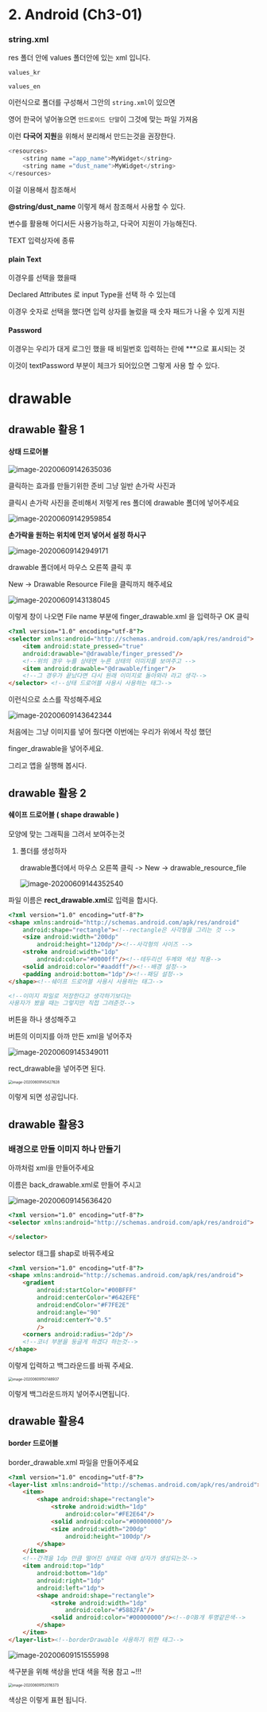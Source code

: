 # 2. Android (Ch3-01)

###  string.xml

res 폴더 안에 values 폴더안에 있는 xml 입니다.

`values_kr`

`values_en` 

이런식으로 폴더를 구성해서 그안의 `string.xml`이 있으면

영어 한국어 넣어놓으면 `안드로이드 단말`이 그것에 맞는 파일 가져옴

이런 **다국어 지원**을 위해서 분리해서 만드는것을 권장한다.



```java
<resources>
    <string name ="app_name">MyWidget</string>
    <string name ="dust_name">MyWidget</string>
</resources>
```

이걸 이용해서 참조해서

**@string/dust_name** 이렇게 해서 참조해서 사용할 수 있다.

변수를 활용해 어디서든 사용가능하고, 다국어 지원이 가능해진다. 



TEXT 입력상자에 종류 

#### plain Text 

 이경우를 선택을 했을때  

Declared Attributes 로 input Type을 선택 하 수 있는데 

이경우 숫자로 선택을 했다면 입력 상자를 눌렀을 때 숫자 패드가 나올 수 있게 지원



#### Password

이경우는 우리가 대게 로그인 했을 때 비밀번호 입력하는 란에 ***으로 표시되는 것

이것이 textPassword 부분이 체크가 되어있으면 그렇게 사용 할 수 있다.



# drawable

## drawable 활용 1

#### 상태 드로어블

![image-20200609142635036](2.%20Android%20(Ch3-01).assets/image-20200609142635036.png)

클릭하는 효과를 만들기위한 준비 그냥 일반 손가락 사진과

클릭시 손가락 사진을 준비해서 저렇게 res 폴더에 drawable 폴더에 넣어주세요

![image-20200609142959854](2.%20Android%20(Ch3-01).assets/image-20200609142959854.png)

**손가락을 원하는 위치에 먼저 넣어서 설정 하시구**

![image-20200609142949171](2.%20Android%20(Ch3-01).assets/image-20200609142949171.png)

drawable 폴더에서 마우스 오른쪽 클릭 후 

New -> Drawable Resource File을  클릭까지 해주세요

![image-20200609143138045](2.%20Android%20(Ch3-01).assets/image-20200609143138045.png)

이렇게 창이 나오면 File name 부분에 finger_drawable.xml 을 입력하구 OK 클릭

```html
<?xml version="1.0" encoding="utf-8"?>
<selector xmlns:android="http://schemas.android.com/apk/res/android">
    <item android:state_pressed="true"
    android:drawable="@drawable/finger_pressed"/>
    <!--위의 경우 누를 상태면 누른 상태의 이미지를 보여주고 -->
    <item android:drawable="@drawable/finger"/>
    <!--그 경우가 끝났다면 다시 원래 이미지로 돌아와라 라고 생각-->
</selector> <!--상태 드로어블 사용시 사용하는 태그-->
```

이런식으로 소스를 작성해주세요



![image-20200609143642344](2.%20Android%20(Ch3-01).assets/image-20200609143642344.png)

처음에는 그냥 이미지를 넣어 줬다면  이번에는 우리가  위에서 작성 했던

finger_drawable을 넣어주세요.

그리고 앱을 실행해 봅시다.

## drawable 활용 2 

#### 쉐이프 드로어블 ( shape drawable )

 모양에 맞는 그래픽을 그려서 보여주는것

1. 폴더를 생성하자

   drawable폴더에서 마우스 오른쪽 클릭 ->  New  -> drawable_resource_file

   ![image-20200609144352540](2.%20Android%20(Ch3-01).assets/image-20200609144352540.png)

파일 이름은 **rect_drawable.xml**로 입력을 합시다.

```html
<?xml version="1.0" encoding="utf-8"?>
<shape xmlns:android="http://schemas.android.com/apk/res/android"
    android:shape="rectangle"><!--rectangle은 사각형을 그리는 것 -->
    <size android:width="200dp"
        android:height="120dp"/><!--사각형의 사이즈 -->
    <stroke android:width="1dp"
        android:color="#0000ff"/><!--테두리선 두께와 색상 적용-->
    <solid android:color="#aaddff"/><!--배경 설정-->
    <padding android:bottom="1dp"/><!--패딩 설정-->
</shape><!--쉐이프 드로어블 사용시 사용하는 태그-->

<!--이미지 파일로 저장한다고 생각하기보다는
사용자가 봤을 때는 그렇지만 직접 그려준것-->
```

버튼을 하나 생성해주고 

버튼의 이미지를 아까 만든 xml을 넣어주자

![image-20200609145349011](2.%20Android%20(Ch3-01).assets/image-20200609145349011.png)

rect_drawable을 넣어주면 된다.

<img src="2.%20Android%20(Ch3-01).assets/image-20200609145427628.png" alt="image-20200609145427628" style="zoom:50%;" />

이렇게 되면 성공입니다.

## drawable 활용3

### 배경으로 만들 이미지 하나 만들기

아까처럼  xml을 만들어주세요

이름은 back_drawable.xml로 만들어 주시고

![image-20200609145636420](2.%20Android%20(Ch3-01).assets/image-20200609145636420.png)

```html
<?xml version="1.0" encoding="utf-8"?>
<selector xmlns:android="http://schemas.android.com/apk/res/android">

</selector>
```

selector 태그를 shap로 바꿔주세요

```html
<?xml version="1.0" encoding="utf-8"?>
<shape xmlns:android="http://schemas.android.com/apk/res/android">
    <gradient
        android:startColor="#00BFFF"
        android:centerColor="#642EFE"
        android:endColor="#F7FE2E"
        android:angle="90"
        android:centerY="0.5"
        />
    <corners android:radius="2dp"/>
    <!--코너 부분을 둥글게 하겠다 하는것-->
</shape>
```

이렇게 입력하고 백그라운드를 바꿔 주세요.

<img src="2.%20Android%20(Ch3-01).assets/image-20200609150148937.png" alt="image-20200609150148937" style="zoom:50%;" />

이렇게 백그라운드까지 넣어주시면됩니다.

## drawable 활용4

#### border 드로어블 

border_drawable.xml 파일을 만들어주세요



```html
<?xml version="1.0" encoding="utf-8"?>
<layer-list xmlns:android="http://schemas.android.com/apk/res/android">
    <item>
        <shape android:shape="rectangle">
            <stroke android:width="1dp"
                android:color="#FE2E64"/>
            <solid android:color="#00000000"/>
            <size android:width="200dp"
                android:height="100dp"/>
        </shape>
    </item>
    <!--간격을 1dp 만큼 떨어진 상태로 아래 상자가 생성되는것-->
    <item android:top="1dp"
        android:bottom="1dp"
        android:right="1dp"
        android:left="1dp">
        <shape android:shape="rectangle">
            <stroke android:width="1dp"
                android:color="#5882FA"/>
            <solid android:color="#00000000"/><!--0이8개 투명같은색-->
        </shape>
    </item>
</layer-list><!--borderDrawable 사용하기 위한 태그-->
```

![image-20200609151555998](2.%20Android%20(Ch3-01).assets/image-20200609151555998.png)

색구분을 위해 색상을 반대 색을 적용 참고 ~!!!

<img src="2.%20Android%20(Ch3-01).assets/image-20200609152016373.png" alt="image-20200609152016373" style="zoom:50%;" />

색상은 이렇게 표현 됩니다.

